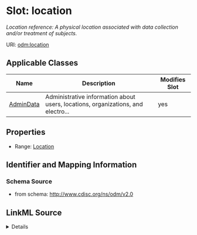 # Slot: location


_Location reference: A physical location associated with data collection and/or treatment of subjects._



URI: [odm:location](http://www.cdisc.org/ns/odm/v2.0/location)



<!-- no inheritance hierarchy -->




## Applicable Classes

| Name | Description | Modifies Slot |
| --- | --- | --- |
[AdminData](AdminData.md) | Administrative information about users, locations, organizations, and electro... |  yes  |







## Properties

* Range: [Location](Location.md)





## Identifier and Mapping Information







### Schema Source


* from schema: http://www.cdisc.org/ns/odm/v2.0




## LinkML Source

<details>
```yaml
name: location
description: 'Location reference: A physical location associated with data collection
  and/or treatment of subjects.'
from_schema: http://www.cdisc.org/ns/odm/v2.0
rank: 1000
alias: location
domain_of:
- AdminData
range: Location

```
</details>